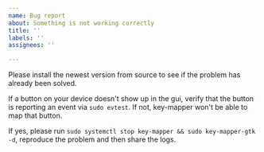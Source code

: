 ```yaml
---
name: Bug report
about: Something is not working correctly
title: ''
labels: ''
assignees: ''

---
```


Please install the newest version from source to see if the problem has already been solved.

If a button on your device doesn't show up in the gui, verify that the button is reporting an event via `sudo evtest`. If not, key-mapper won't be able to map that button.

If yes, please run `sudo systemctl stop key-mapper && sudo key-mapper-gtk -d`, reproduce the problem and then share the logs.
